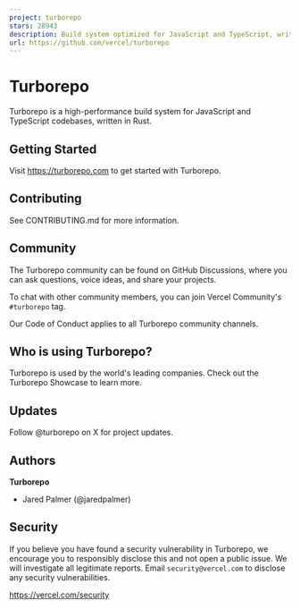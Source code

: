 ```yaml
---
project: turborepo
stars: 28943
description: Build system optimized for JavaScript and TypeScript, written in Rust
url: https://github.com/vercel/turborepo
---
```


Turborepo
=========

Turborepo is a high-performance build system for JavaScript and TypeScript codebases, written in Rust.

Getting Started
---------------

Visit https://turborepo.com to get started with Turborepo.

Contributing
------------

See CONTRIBUTING.md for more information.

Community
---------

The Turborepo community can be found on GitHub Discussions, where you can ask questions, voice ideas, and share your projects.

To chat with other community members, you can join Vercel Community's `#turborepo` tag.

Our Code of Conduct applies to all Turborepo community channels.

Who is using Turborepo?
-----------------------

Turborepo is used by the world's leading companies. Check out the Turborepo Showcase to learn more.

Updates
-------

Follow @turborepo on X for project updates.

Authors
-------

**Turborepo**

-   Jared Palmer (@jaredpalmer)

Security
--------

If you believe you have found a security vulnerability in Turborepo, we encourage you to responsibly disclose this and not open a public issue. We will investigate all legitimate reports. Email `security@vercel.com` to disclose any security vulnerabilities.

https://vercel.com/security
